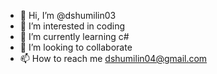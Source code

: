 - 👋 Hi, I’m @dshumilin03
- 👀 I’m interested in coding
- 🌱 I’m currently learning c#
- 💞️ I’m looking to collaborate
- 📫 How to reach me dshumilin04@gmail.com

<!---
dshumilin03/dshumilin03 is a ✨ special ✨ repository because its `README.md` (this file) appears on your GitHub profile.
You can click the Preview link to take a look at your changes.
--->
